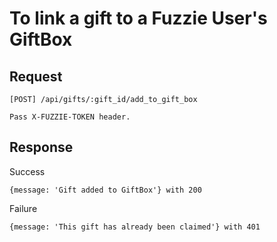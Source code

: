 To link a gift to a Fuzzie User's GiftBox
=========================================

Request
-------

```
[POST] /api/gifts/:gift_id/add_to_gift_box

Pass X-FUZZIE-TOKEN header.
```

Response
--------

Success

```
{message: 'Gift added to GiftBox'} with 200
```

Failure

```
{message: 'This gift has already been claimed'} with 401
```

